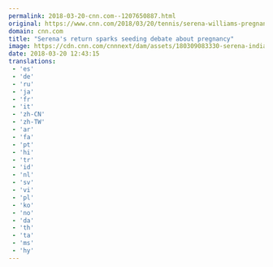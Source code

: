 ```yaml
---
permalink: 2018-03-20-cnn.com--1207650887.html
original: https://www.cnn.com/2018/03/20/tennis/serena-williams-pregnancy-seeding-blake-miami/index.html
domain: cnn.com
title: "Serena's return sparks seeding debate about pregnancy"
image: https://cdn.cnn.com/cnnnext/dam/assets/180309083330-serena-indian-wells-super-tease.jpg
date: 2018-03-20 12:43:15
translations: 
 - 'es'
 - 'de'
 - 'ru'
 - 'ja'
 - 'fr'
 - 'it'
 - 'zh-CN'
 - 'zh-TW'
 - 'ar'
 - 'fa'
 - 'pt'
 - 'hi'
 - 'tr'
 - 'id'
 - 'nl'
 - 'sv'
 - 'vi'
 - 'pl'
 - 'ko'
 - 'no'
 - 'da'
 - 'th'
 - 'ta'
 - 'ms'
 - 'hy'
---
```


